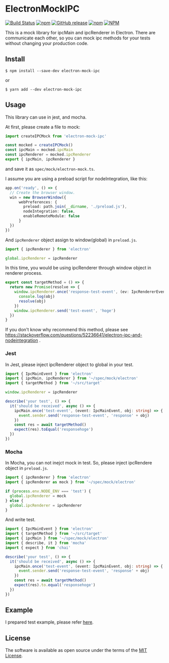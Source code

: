# ElectronMockIPC
[![Build Status](https://travis-ci.com/h3poteto/electron-mock-ipc.svg?branch=master)](https://travis-ci.com/h3poteto/electron-mock-ipc)
[![npm](https://img.shields.io/npm/v/electron-mock-ipc.svg)](https://www.npmjs.com/package/electron-mock-ipc)
[![GitHub release](https://img.shields.io/github/release/h3poteto/electron-mock-ipc.svg)](https://github.com/h3poteto/electron-mock-ipc/releases)
[![npm](https://img.shields.io/npm/dm/electron-mock-ipc)](https://www.npmjs.com/package/electron-mock-ipc)
[![NPM](https://img.shields.io/npm/l/electron-mock-ipc)](/LICENSE.txt)

This is a mock library for ipcMain and ipcRenderer in Electron. There are communicate each other, so you can mock ipc methods for your tests without changing your production code.


## Install

```
$ npm install --save-dev electron-mock-ipc
```

or

```
$ yarn add --dev electron-mock-ipc
```

## Usage
This library can use in jest, and mocha.

At first, please create a file to mock:

```typescript
import createIPCMock from 'electron-mock-ipc'

const mocked = createIPCMock()
const ipcMain = mocked.ipcMain
const ipcRenderer = mocked.ipcRenderer
export { ipcMain, ipcRenderer }
```
and save it as `spec/mock/electron-mock.ts`.


I assume you are using a preload script for nodeIntegration, like this:

```typescript
app.on('ready', () => {
  // Create the browser window.
  win = new BrowserWindow({
      webPreferences: {
        preload: path.join(__dirname, './preload.js'),
        nodeIntegration: false,
        enableRemoteModule: false
      }
  })
})
```

And `ipcRenderer` object assign to window(global) in `preload.js`.

```javascript
import { ipcRenderer } from 'electron'

global.ipcRenderer = ipcRenderer
```

In this time, you would be using ipcRenderer through window object in renderer process.

```typescript
export const targetMethod = () => {
  return new Promise(resolve => {
    window.ipcRenderer.once('response-test-event', (ev: IpcRendererEvent, obj: string) => {
      console.log(obj)
      resolve(obj)
    })
    window.ipcRenderer.send('test-event', 'hoge')
  })
}
```

If you don't know why recommend this method, please see https://stackoverflow.com/questions/52236641/electron-ipc-and-nodeintegration .

### Jest
In Jest, please inject ipcRenderer object to global in your test.

```typescript
import { IpcMainEvent } from 'electron'
import { ipcMain, ipcRenderer } from '~/spec/mock/electron'
import { targetMethod } from '~/src/target`

window.ipcRenderer = ipcRenderer

describe('your test', () => {
  it('should be received', async () => {
    ipcMain.once('test-event', (event: IpcMainEvent, obj: string) => {
      event.sender.send('response-test-event', 'response' + obj)
    })
    const res = await targetMethod()
    expect(res).toEqual('responsehoge')
  })
})
```

### Mocha
In Mocha, you can not inejct mock in test. So, please inject ipcRendere object in `preload.js`.

```javascript
import { ipcRenderer } from 'electron'
import { ipcRenderer as mock } from '~/spec/mock/electron'

if (process.env.NODE_ENV === 'test') {
  global.ipcRenderer = mock
} else {
  global.ipcRenderer = ipcRenderer
}
```

And write test.

```typescript
import { IpcMainEvent } from 'electron'
import { targetMethod } from '~/src/target'
import { ipcMain } from '~/spec/mock/electron'
import { describe, it } from 'mocha'
import { expect } from 'chai'

describe('your test', () => {
  it('should be received', async () => {
    ipcMain.once('test-event', (event: IpcMainEvent, obj: string) => {
      event.sender.send('response-test-event', 'response' + obj)
    })
    const res = await targetMethod()
    expect(res).to.equal('responsehoge')
  })
})
```

## Example
I prepared test example, please refer [here](example).

## License

The software is available as open source under the terms of the [MIT License](https://opensource.org/licenses/MIT).
